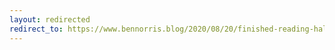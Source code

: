 ```yaml
---
layout: redirected
redirect_to: https://www.bennorris.blog/2020/08/20/finished-reading-halts.html
---
```

